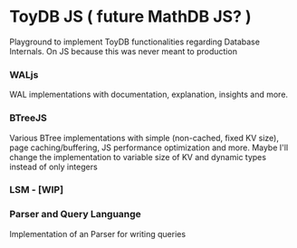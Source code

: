 # ToyDB JS ( future MathDB JS? )
Playground to implement ToyDB functionalities regarding Database Internals. On JS because this was never meant to production

### WALjs
WAL implementations with documentation, explanation, insights and more.

### BTreeJS
Various BTree implementations with simple (non-cached, fixed KV size), page caching/buffering, JS performance optimization and more.
Maybe I'll change the implementation to variable size of KV and dynamic types instead of only integers

### LSM - [WIP]

### Parser and Query Languange
Implementation of an Parser for writing queries
